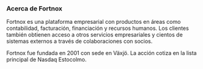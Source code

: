 ### Acerca de Fortnox

Fortnox es una plataforma empresarial con productos en áreas como contabilidad, facturación, financiación y recursos humanos.
Los clientes también obtienen acceso a otros servicios empresariales y cientos de sistemas externos a través de colaboraciones con socios.

Fortnox fue fundada en 2001 con sede en Växjö. La acción cotiza en la lista principal de Nasdaq Estocolmo.
